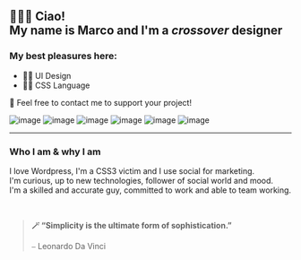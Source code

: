## 🧔🏻‍♂️ Ciao! <br> My name is Marco and I'm a _crossover_ designer 

### My best pleasures here: 
- 🧑‍🎨 UI Design
- 🧑‍🔬 CSS Language

🤟 Feel  free to contact me to support your project! 

![image](https://img.shields.io/badge/Figma-F24E1E?style=for-the-badge&logo=figma&logoColor=white)
![image](https://img.shields.io/badge/Obsidian-7C3AED.svg?style=for-the-badge&logo=Obsidian&logoColor=white)
![image](https://img.shields.io/badge/Visual%20Studio%20Code-007ACC.svg?style=for-the-badge&logo=Visual-Studio-Code&logoColor=white)
![image](https://img.shields.io/badge/Bootstrap-7952B3.svg?style=for-the-badge&logo=Bootstrap&logoColor=white)
![image](https://img.shields.io/badge/HTML5-E34F26.svg?style=for-the-badge&logo=HTML5&logoColor=white)
![image](https://img.shields.io/badge/CSS3-1572B6.svg?style=for-the-badge&logo=CSS3&logoColor=white)

---

### Who I am & why I am
I love Wordpress, I'm a CSS3 victim and I use social for marketing. <br>
I'm curious, up to new technologies, follower of social world and mood. <br>
I'm a skilled and accurate guy, committed to work and able to team working. <br>

<br>

> **🪄 “Simplicity is the ultimate form of sophistication.”**
> 
> ⎯ Leonardo Da Vinci 

<!-- 

| 🛠️ SKILLS | 💘 LIKE |
|---|---|
| ★ ★ ★ ★ ★ UI | ♥ ♥ ♥ ♥ ♥ WEB |
| ★ ★ ★ ☆ ★ UX | ♥ ♥ ♥ ♥ ♥ VISUAL |
| ★ ★ ★ ★ ★ HTML | ♥ ♥ ♥ ♥ ♥ MOBILE |
| ★ ★ ★ ★ ★ CSS | ♥ ♥ ♥ ♡ ♥ SCOUTING |
| ☆ ★ ☆ ★ ☆ JS | ♥ ♥ ♥ ♥ ♥ MAC |
| ★ ★ ★ ★ ☆ Figma | ♡ ♥ ♡ ♥ ♡ GIT |
| + WordPress, SEO & Adobe! | + sea, bike & food! |

<table>
	<thead>
		<tr>
			<th><span style="font-size:6px;">SKILLS</span></th>
			<th><span style="font-size:9px;">LIKE</span></th>
		</tr>
	</thead>
	<tbody>
		<tr>
			<td>★ ★ ★ ★ ★ UI </td>
			<td> ♡ ♡ ♡ ♡ ♡ WEB</td>
		</tr>
		<tr>
			<td>★ ★ ★ ★ ★ UX </td>
			<td> ♡ ♡ ♡ ♡ ♡ VISUAL</td>
		</tr>
		<tr>
			<td>★ ★ ★ ★ ★ HTML </td>
			<td> ♡ ♡ ♡ ♡ ♥ MOBILE</td>
		</tr>
		<tr>
			<td>★ ★ ★ ★ ★ CSS </td>
			<td> ♡ ♡ ♡ ♡ ♡ SCOUTING</td>
		</tr>
		<tr>
			<td>☆ ★ ☆ ☆ ☆ JS </td>
			<td> ♡ ♡ ♡ ♡ ♡ MAC</td>
		</tr>
		<tr>
			<td>★ ★ ★ ★ ☆ Figma </td>
			<td> ♥ ♡ ♥ ♡ ♥ GIT</td>
		</tr>
		<tr>
			<td>+ WordPress, SEO & Adobe! </td>
			<td> + sea, bike & food!</td>
		</tr>
	</tbody> -->
</table>
